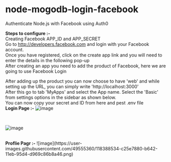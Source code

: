 # node-mogodb-login-facebook
Authenticate Node.js with Facebook using Auth0

<b>Steps to configure :-</b><br>
Creating Facebook APP_ID and APP_SECRET <br>
Go to http://developers.facebook.com and login with your Facebook account.<br>
Once you have registered, click on the create app link and you will need to enter the details in the following pop-up<br>
After creating an app you need to add the product of Facebook, here we are going to use Facebook Login<br>


After adding up the product you can now choose to have 'web' and while setting up the URL, you can simply write 'http://localhost:3000'<br>
After this go to tab 'MyApps' and select the App name. Select the 'Basic' from settings options in the sidebar as shown below.<br> You can now copy your secret and ID from here and pest .env file
<br>
<b>Login Page :-</b>
![image](https://user-images.githubusercontent.com/49555360/118388496-84f9eb00-b642-11eb-82d9-c87458393355.png)

<br>

![image](https://user-images.githubusercontent.com/49555360/118388523-af4ba880-b642-11eb-8bdc-503b35c4df5f.png)

<br>
<b>Proflie Pagr :-</b>
![image](https://user-images.githubusercontent.com/49555360/118388534-c25e7880-b642-11eb-95d4-d969c86b8a46.png)

